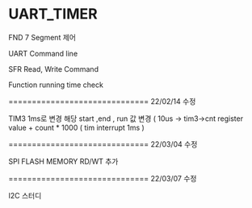 # UART_TIMER

FND 7 Segment 제어 

UART Command line 

SFR Read, Write  Command  

Function running time check  

==============================
22/02/14 수정

TIM3 1ms로 변경
해당 start ,end , run 값 변경 
( 10us -> tim3->cnt register value + count * 1000 ( tim interrupt 1ms )

==============================
22/03/04 수정


SPI FLASH MEMORY RD/WT 추가

==============================
22/03/07 수정

I2C 스터디
